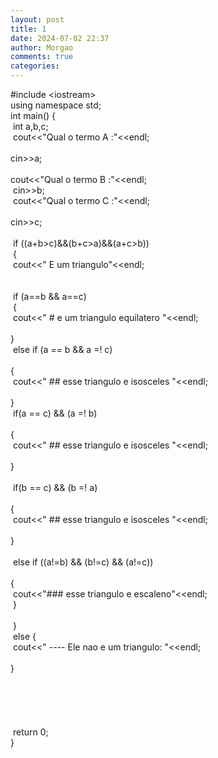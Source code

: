 ```yaml
---
layout: post
title: 1
date: 2024-07-02 22:37
author: Morgao
comments: true
categories: 
---
```

#include &lt;iostream&gt;<br />
using namespace std;<br />
int main() {<br />
<span style="white-space: pre;"> </span>int a,b,c;<br />
<span style="white-space: pre;"> </span>cout&lt;&lt;"Qual o termo A :"&lt;&lt;endl;<br />
<span style="white-space: pre;"> </span>cin&gt;&gt;a;<br />
<span style="white-space: pre;"> </span>cout&lt;&lt;"Qual o termo B :"&lt;&lt;endl;<br />
<span style="white-space: pre;"> </span>cin&gt;&gt;b;<br />
<span style="white-space: pre;"> </span>cout&lt;&lt;"Qual o termo C :"&lt;&lt;endl;<br />
<span style="white-space: pre;"> </span>cin&gt;&gt;c;<span style="white-space: pre;">  </span><br />
<span style="white-space: pre;"> </span><br />
<span style="white-space: pre;"> </span>if ((a+b&gt;c)&amp;&amp;(b+c&gt;a)&amp;&amp;(a+c&gt;b))<br />
<span style="white-space: pre;"> </span>{<br />
<span style="white-space: pre;">  </span>cout&lt;&lt;" E um triangulo"&lt;&lt;endl;<br />
<span style="white-space: pre;">  </span><br />
<span style="white-space: pre;">   </span>if (a==b &amp;&amp; a==c)<br />
<span style="white-space: pre;">   </span>{<br />
<span style="white-space: pre;">   </span>cout&lt;&lt;" # e um triangulo equilatero "&lt;&lt;endl;<br />
<span style="white-space: pre;">   </span>}<br />
<span style="white-space: pre;">   </span>else if (a == b &amp;&amp; a =! c)<br />
<span style="white-space: pre;">   </span>{<span style="white-space: pre;">     </span><br />
<span style="white-space: pre;">    </span>cout&lt;&lt;" ## esse triangulo e isosceles "&lt;&lt;endl;<br />
<span style="white-space: pre;">   </span>}<span style="white-space: pre;">      </span><br />
<span style="white-space: pre;">   </span>if(a == c) &amp;&amp; (a =! b)<br />
<span style="white-space: pre;">   </span>{<span style="white-space: pre;">     </span><br />
<span style="white-space: pre;">    </span>cout&lt;&lt;" ## esse triangulo e isosceles "&lt;&lt;endl;<br />
<span style="white-space: pre;">   </span>}<br />
<span style="white-space: pre;">   </span><br />
<span style="white-space: pre;">   </span>if(b == c) &amp;&amp; (b =! a)<br />
<span style="white-space: pre;">   </span>{<span style="white-space: pre;">     </span><br />
<span style="white-space: pre;">    </span>cout&lt;&lt;" ## esse triangulo e isosceles "&lt;&lt;endl;<br />
<span style="white-space: pre;">   </span>}<br />
<span style="white-space: pre;">     </span><br />
<span style="white-space: pre;">   </span>else if ((a!=b) &amp;&amp; (b!=c) &amp;&amp; (a!=c))<br />
<span style="white-space: pre;">   </span>{<br />
<span style="white-space: pre;">   </span>cout&lt;&lt;"### esse triangulo e escaleno"&lt;&lt;endl;<br />
<span style="white-space: pre;">   </span>}<br />
<span style="white-space: pre;"> </span><br />
<span style="white-space: pre;"> </span>}<br />
<span style="white-space: pre;"> </span>else {<br />
<span style="white-space: pre;">  </span>cout&lt;&lt;" ---- Ele nao e um triangulo: "&lt;&lt;endl;<br />
<span style="white-space: pre;"> </span>}<br />
<span style="white-space: pre;"> </span><br />
<br />
<br />
<br />
<br />
&nbsp;return 0;<br />
}
